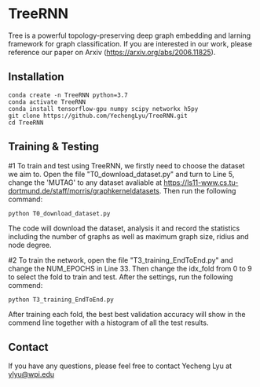# TreeRNN

Tree is a powerful topology-preserving deep graph embedding and larning framework for graph classification. If you are interested in our work, please reference our paper on Arxiv (https://arxiv.org/abs/2006.11825).

## Installation
```
conda create -n TreeRNN python=3.7
conda activate TreeRNN
conda install tensorflow-gpu numpy scipy networkx h5py
git clone https://github.com/YechengLyu/TreeRNN.git
cd TreeRNN
```
 
 ## Training & Testing
#1 To train and test using TreeRNN, we firstly need to choose the dataset we aim to. Open the file "T0_download_dataset.py" and turn to Line 5, change the 'MUTAG' to any dataset avaliable at https://ls11-www.cs.tu-dortmund.de/staff/morris/graphkerneldatasets. Then run the following command:
```
python T0_download_dataset.py
```
The code will download the dataset, analysis it and record the statistics including the number of graphs as well as maximum graph size, ridius and node degree.

#2 To train the network, open the file "T3_training_EndToEnd.py" and change the NUM_EPOCHS in Line 33. Then change the idx_fold from 0 to 9 to select the fold to train and test. After the settings, run the following commend:
 
```
python T3_training_EndToEnd.py
```

After training each fold, the best best validation accuracy will show in the commend line together with a histogram of all the test results.

## Contact
If you have any questions, please feel free to contact Yecheng Lyu at ylyu@wpi.edu
